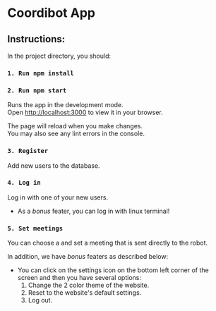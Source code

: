 # Coordibot App

## Instructions:

In the project directory, you should:

### `1. Run npm install`


### `2. Run npm start`

Runs the app in the development mode.\
Open [http://localhost:3000](http://localhost:3000) to view it in your browser.

The page will reload when you make changes.\
You may also see any lint errors in the console.


### `3. Register`

Add new users to the database.

### `4. Log in`

Log in with one of your new users.

* As a *bonus* feater, you can log in with linux terminal!

### `5. Set meetings`

You can choose a and set a meeting that is sent directly to the robot.

In addition, we have *bonus* featers as described below:

- You can click on the settings icon on the bottom left corner of the screen and then you have several options:
   1. Change the 2 color theme of the website.
   2. Reset to the website's default settings.
   3. Log out.